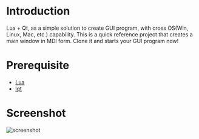 Introduction
============

Lua + Qt, as a simple solution to create GUI program, with cross OS(Win, Linux, Mac, etc.) capability. This is a quick reference project that creates a main window in MDI form. Clone it and starts your GUI program now!

Prerequisite
============

* [Lua](http://lua.org/)
* [lqt](https://code.google.com/p/lqt/)

Screenshot
==========

![screenshot](https://raw.github.com/neilxp/LuaQtBoilerplate/master/screenshot.png "Screenshot")

